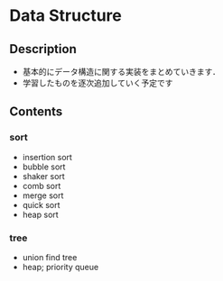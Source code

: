 # Data Structure

## Description

- 基本的にデータ構造に関する実装をまとめていきます．
- 学習したものを逐次追加していく予定です

## Contents

### sort

- insertion sort
- bubble sort
- shaker sort
- comb sort
- merge sort
- quick sort
- heap sort

### tree

- union find tree
- heap; priority queue

